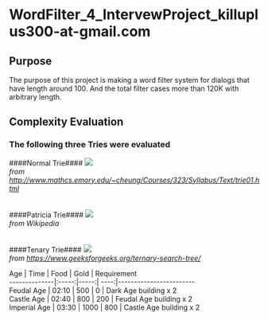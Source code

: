 # WordFilter_4_IntervewProject_killuplus300-at-gmail.com


## Purpose ##
The purpose of this project is making a word filter system for dialogs that have length around 100. And the total filter cases more than 120K with arbitrary length.  


## Complexity Evaluation ##
### The following three Tries were evaluated ###
####Normal Trie####
![](https://i.imgur.com/BQ6VJ03.png) <br/>
*from http://www.mathcs.emory.edu/~cheung/Courses/323/Syllabus/Text/trie01.html*
<br/>
<br/>
<br/>
####Patricia Trie####
![](https://i.imgur.com/8LKCr0t.png) <br/>
*from Wikipedia*
<br/>
<br/>
<br/>
####Tenary Trie####
![](https://i.imgur.com/8LKCr0t.png) <br/>
*from https://www.geeksforgeeks.org/ternary-search-tree/*


Age           | Time  | Food | Gold | Requirement<br/>
--------------|:-----:|-----:| ----:|------------------------<br/>
Feudal Age    | 02:10 |  500 |    0 | Dark Age building x 2<br/>
Castle Age    | 02:40 |  800 |  200 | Feudal Age building x 2<br/>
Imperial Age  | 03:30 | 1000 |  800 | Castle Age building x 2   <br/>


